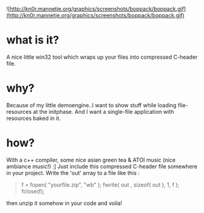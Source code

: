 ![http://kn0r.mannetje.org/graphics/screenshots/boppack/boppack.gif](http://kn0r.mannetje.org/graphics/screenshots/boppack/boppack.gif)

# what is it? #

A nice little win32 tool which wraps up your files into compressed C-header file.

# why? #

Because of my little demoengine..I want to show stuff while loading file-resources at the initphase.
And I want a single-file application with resources baked in it.

# how? #

With a c++ compiler, some nice asian green tea & ATOI music (nice ambiance music!) :]
Just include this compressed C-header file somewhere in your project.
Write the 'out' array to a file like this :

> f = fopen( "yourfile.zip", "wb" );
> fwrite( out , sizeof( out ), 1, f );
> fclose(f);

then unzip it somehow in your code and voila!
